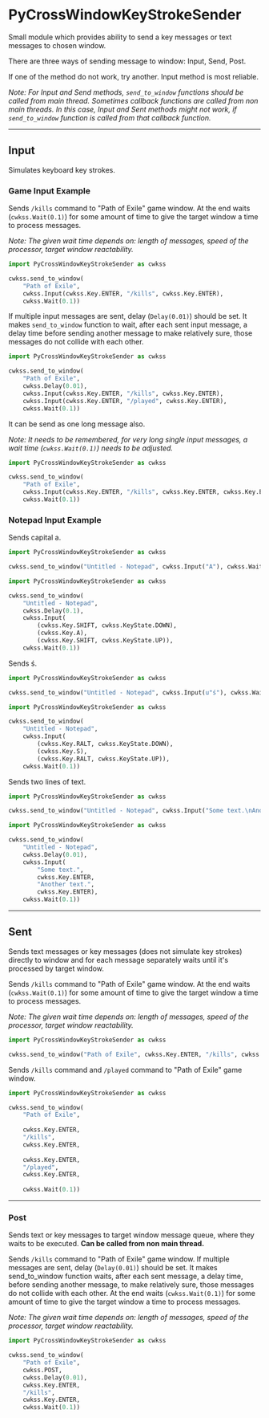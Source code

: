 ﻿# PyCrossWindowKeyStrokeSender
Small module which provides ability to send a key messages or text messages to chosen window.

There are three ways of sending message to window: Input, Send, Post.

If one of the method do not work, try another. Input method is most reliable.

*Note: For Input and Send methods, `send_to_window` functions should be called from main thread. 
Sometimes callback functions are called from non main threads. In this case, Input and Sent methods might not work, if `send_to_window` function is called from that callback function.*

---

## Input
Simulates keyboard key strokes. 

### Game Input Example

Sends `/kills` command to "Path of Exile" game window. 
At the end waits (`cwkss.Wait(0.1)`) for some amount of time to give the target window a time to process messages. 

*Note: The given wait time depends on: length of messages, speed of the processor, target window reactability.*

```python
import PyCrossWindowKeyStrokeSender as cwkss

cwkss.send_to_window(
    "Path of Exile", 
    cwkss.Input(cwkss.Key.ENTER, "/kills", cwkss.Key.ENTER), 
    cwkss.Wait(0.1))
```

If multiple input messages are sent, delay (`Delay(0.01)`) should be set. 
It makes `send_to_window` function to wait, after each sent input message, a delay time before sending another message to make relatively sure, those messages do not collide with each other.

```python
import PyCrossWindowKeyStrokeSender as cwkss

cwkss.send_to_window(
    "Path of Exile", 
    cwkss.Delay(0.01),
    cwkss.Input(cwkss.Key.ENTER, "/kills", cwkss.Key.ENTER), 
    cwkss.Input(cwkss.Key.ENTER, "/played", cwkss.Key.ENTER), 
    cwkss.Wait(0.1))
```

It can be send as one long message also. 

*Note: It needs to be remembered, for very long single input messages, a wait time (`cwkss.Wait(0.1)`) needs to be adjusted.*

```python
import PyCrossWindowKeyStrokeSender as cwkss

cwkss.send_to_window(
    "Path of Exile", 
    cwkss.Input(cwkss.Key.ENTER, "/kills", cwkss.Key.ENTER, cwkss.Key.ENTER, "/played", cwkss.Key.ENTER), 
    cwkss.Wait(0.1))
```

### Notepad Input Example

Sends capital a.

```python
import PyCrossWindowKeyStrokeSender as cwkss

cwkss.send_to_window("Untitled - Notepad", cwkss.Input("A"), cwkss.Wait(0.1))
```

```python
import PyCrossWindowKeyStrokeSender as cwkss

cwkss.send_to_window(
    "Untitled - Notepad", 
    cwkss.Delay(0.1), 
    cwkss.Input(
        (cwkss.Key.SHIFT, cwkss.KeyState.DOWN), 
        (cwkss.Key.A), 
        (cwkss.Key.SHIFT, cwkss.KeyState.UP)), 
    cwkss.Wait(0.1))
```

Sends ś.

```python
import PyCrossWindowKeyStrokeSender as cwkss

cwkss.send_to_window("Untitled - Notepad", cwkss.Input(u"ś"), cwkss.Wait(0.1))
```

```python
import PyCrossWindowKeyStrokeSender as cwkss

cwkss.send_to_window(
    "Untitled - Notepad", 
    cwkss.Input(
        (cwkss.Key.RALT, cwkss.KeyState.DOWN), 
        (cwkss.Key.S), 
        (cwkss.Key.RALT, cwkss.KeyState.UP)),  
    cwkss.Wait(0.1))
```

Sends two lines of text.
```python
import PyCrossWindowKeyStrokeSender as cwkss

cwkss.send_to_window("Untitled - Notepad", cwkss.Input("Some text.\nAnother text.\n"), cwkss.Wait(0.1))
```

```python
import PyCrossWindowKeyStrokeSender as cwkss

cwkss.send_to_window(
    "Untitled - Notepad", 
    cwkss.Delay(0.01), 
    cwkss.Input(
        "Some text.", 
        cwkss.Key.ENTER, 
        "Another text.", 
        cwkss.Key.ENTER), 
    cwkss.Wait(0.1))
```

---

## Sent
Sends text messages or key messages (does not simulate key strokes) directly to window and for each message separately waits until it's processed by target window.

Sends `/kills` command to "Path of Exile" game window. 
At the end waits (`cwkss.Wait(0.1)`) for some amount of time to give the target window a time to process messages. 

*Note: The given wait time depends on: length of messages, speed of the processor, target window reactability.*

```python
import PyCrossWindowKeyStrokeSender as cwkss

cwkss.send_to_window("Path of Exile", cwkss.Key.ENTER, "/kills", cwkss.Key.ENTER, cwkss.Wait(0.1))
```

Sends `/kills` command and `/played` command to "Path of Exile" game window. 
```python
import PyCrossWindowKeyStrokeSender as cwkss

cwkss.send_to_window(
    "Path of Exile", 
    
    cwkss.Key.ENTER, 
    "/kills", 
    cwkss.Key.ENTER, 
    
    cwkss.Key.ENTER, 
    "/played", 
    cwkss.Key.ENTER, 
    
    cwkss.Wait(0.1))
```

---

### Post
Sends text or key messages to target window message queue, where they waits to be executed. **Can be called from non main thread.**

Sends `/kills` command to "Path of Exile" game window. 
If multiple messages are sent, delay (`Delay(0.01)`) should be set. 
It makes send_to_window function waits, after each sent message, a delay time, before sending another message, to make relatively sure, those messages do not collide with each other.
At the end waits (`cwkss.Wait(0.1)`) for some amount of time to give the target window a time to process messages. 

*Note: The given wait time depends on: length of messages, speed of the processor, target window reactability.*

```python
import PyCrossWindowKeyStrokeSender as cwkss

cwkss.send_to_window(
    "Path of Exile", 
    cwkss.POST, 
    cwkss.Delay(0.01), 
    cwkss.Key.ENTER, 
    "/kills", 
    cwkss.Key.ENTER, 
    cwkss.Wait(0.1))
```